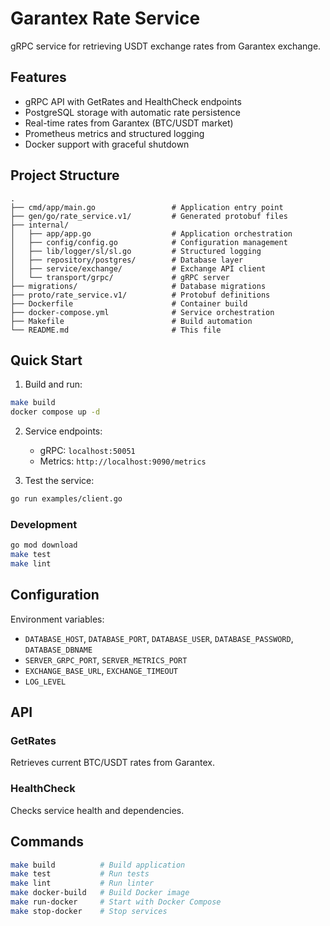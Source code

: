 # Garantex Rate Service

gRPC service for retrieving USDT exchange rates from Garantex exchange.

## Features

- gRPC API with GetRates and HealthCheck endpoints
- PostgreSQL storage with automatic rate persistence
- Real-time rates from Garantex (BTC/USDT market)
- Prometheus metrics and structured logging
- Docker support with graceful shutdown

## Project Structure

```
.
├── cmd/app/main.go                 # Application entry point
├── gen/go/rate_service.v1/         # Generated protobuf files
├── internal/
│   ├── app/app.go                  # Application orchestration
│   ├── config/config.go            # Configuration management
│   ├── lib/logger/sl/sl.go         # Structured logging
│   ├── repository/postgres/        # Database layer
│   ├── service/exchange/           # Exchange API client
│   └── transport/grpc/             # gRPC server
├── migrations/                     # Database migrations
├── proto/rate_service.v1/          # Protobuf definitions
├── Dockerfile                      # Container build
├── docker-compose.yml              # Service orchestration
├── Makefile                        # Build automation
└── README.md                       # This file
```

## Quick Start

1. Build and run:
```bash
make build
docker compose up -d
```

2. Service endpoints:
   - gRPC: `localhost:50051`
   - Metrics: `http://localhost:9090/metrics`

3. Test the service:
```bash
go run examples/client.go
```

### Development

```bash
go mod download
make test
make lint
```

## Configuration

Environment variables:
- `DATABASE_HOST`, `DATABASE_PORT`, `DATABASE_USER`, `DATABASE_PASSWORD`, `DATABASE_DBNAME`
- `SERVER_GRPC_PORT`, `SERVER_METRICS_PORT`
- `EXCHANGE_BASE_URL`, `EXCHANGE_TIMEOUT`
- `LOG_LEVEL`

## API

### GetRates
Retrieves current BTC/USDT rates from Garantex.

### HealthCheck
Checks service health and dependencies.

## Commands

```bash
make build          # Build application
make test           # Run tests
make lint           # Run linter
make docker-build   # Build Docker image
make run-docker     # Start with Docker Compose
make stop-docker    # Stop services
```
